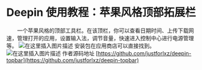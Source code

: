 # Deepin 使用教程：苹果风格顶部拓展栏

&emsp;&emsp;一个苹果风格的顶部工具栏。在该顶栏，你可以查看日期时间、上传下载网速，管理打开的应用，设置输入法，调节音量，快速进入控制中心进行电源管理等。
![在这里插入图片描述](https://img-blog.csdnimg.cn/20200307135320394.png)
安装包在应用商店可以直接找到。
![在这里插入图片描述](https://img-blog.csdnimg.cn/20200307135449506.png)
作者源码地址
[https://github.com/justforlxz/deepin-topbar](https://github.com/justforlxz/deepin-topbar)

&emsp;&emsp;
&emsp;&emsp;
&emsp;&emsp;


